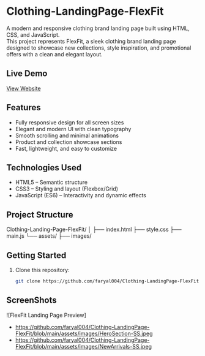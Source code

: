 # Clothing-LandingPage-FlexFit

A modern and responsive clothing brand landing page built using HTML, CSS, and JavaScript.  
This project represents FlexFit, a sleek clothing brand landing page designed to showcase new collections, style inspiration, and promotional offers with a clean and elegant layout.

## Live Demo
[View Website](https://faryal004.github.io/Clothing-LandingPage-FlexFit/)

##  Features
-  Fully responsive design for all screen sizes  
-  Elegant and modern UI with clean typography  
-  Smooth scrolling and minimal animations  
-  Product and collection showcase sections  
-  Fast, lightweight, and easy to customize  

## Technologies Used
- HTML5 – Semantic structure  
- CSS3 – Styling and layout (Flexbox/Grid)  
- JavaScript (ES6) – Interactivity and dynamic effects  

## Project Structure
Clothing-Landing-Page-FlexFit/
│
├── index.html
├── style.css
├── main.js
└── assets/
├── images/

## Getting Started
1. Clone this repository:
   ```bash
   git clone https://github.com/faryal004/Clothing-LandingPage-FlexFit.git
   
   
## ScreenShots
![FlexFit Landing Page Preview]
- https://github.com/faryal004/Clothing-LandingPage-FlexFit/blob/main/assets/images/HeroSection-SS.jpeg
- https://github.com/faryal004/Clothing-LandingPage-FlexFit/blob/main/assets/images/NewArrivals-SS.jpeg

